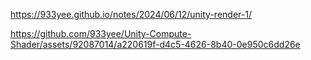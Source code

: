 https://933yee.github.io/notes/2024/06/12/unity-render-1/

https://github.com/933yee/Unity-Compute-Shader/assets/92087014/a220619f-d4c5-4626-8b40-0e950c6dd26e

